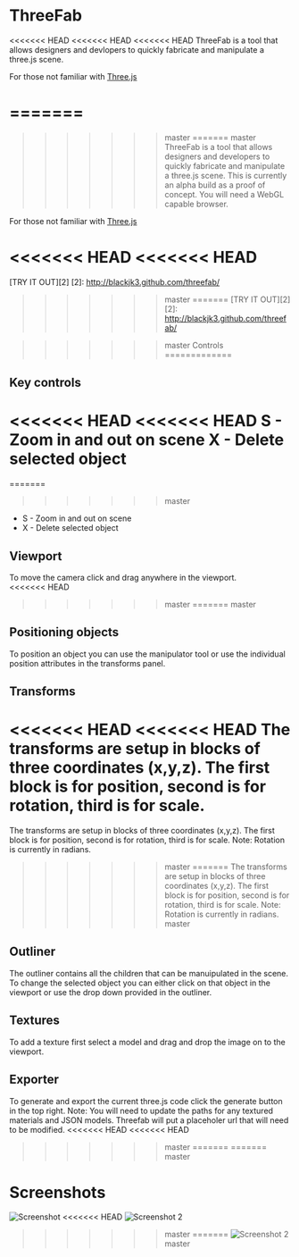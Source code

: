 ThreeFab	
=============

<<<<<<< HEAD
<<<<<<< HEAD
<<<<<<< HEAD
ThreeFab is a tool that allows designers and devlopers to quickly fabricate and manipulate a three.js scene.

For those not familiar with [Three.js][1] 

[1]: https://github.com/mrdoob/three.js
=======
=======
>>>>>>> master
=======
>>>>>>> master
ThreeFab is a tool that allows designers and developers to quickly fabricate and manipulate a three.js scene.  This is currently an alpha build as a proof of concept. You will need a WebGL capable browser.

For those not familiar with [Three.js][1] 

[1]: https://github.com/mrdoob/three.js

<<<<<<< HEAD
<<<<<<< HEAD
=======
[TRY IT OUT][2]
[2]: http://blackjk3.github.com/threefab/

>>>>>>> master
=======
[TRY IT OUT][2]
[2]: http://blackjk3.github.com/threefab/

>>>>>>> master
Controls
=============

Key controls
-------------
<<<<<<< HEAD
<<<<<<< HEAD
S - Zoom in and out on scene
X - Delete selected object
=======
=======
>>>>>>> master
* S - Zoom in and out on scene
* X - Delete selected object

Viewport
-------------
To move the camera click and drag anywhere in the viewport.  
<<<<<<< HEAD
>>>>>>> master
=======
>>>>>>> master

Positioning objects
-------------
To position an object you can use the manipulator tool or use the individual position attributes in the transforms panel.

Transforms
-------------
<<<<<<< HEAD
<<<<<<< HEAD
The transforms are setup in blocks of three coordinates (x,y,z).  The first block is for position, second is for rotation, third is for scale.
=======
The transforms are setup in blocks of three coordinates (x,y,z).  The first block is for position, second is for rotation, third is for scale.  Note: Rotation is currently in radians. 
>>>>>>> master
=======
The transforms are setup in blocks of three coordinates (x,y,z).  The first block is for position, second is for rotation, third is for scale.  Note: Rotation is currently in radians. 
>>>>>>> master

Outliner
-------------
The outliner contains all the children that can be manuipulated in the scene. To change the selected object you can either click on that object in the viewport or use the drop down provided in the outliner.

Textures
-------------
To add a texture first select a model and drag and drop the image on to the viewport.

Exporter
-------------
To generate and export the current three.js code click the generate button in the top right.  Note: You will need to update the paths for any textured materials and JSON models.  Threefab will put a placeholer url that will need to be modified.
<<<<<<< HEAD
<<<<<<< HEAD
>>>>>>> master
=======
=======
>>>>>>> master

Screenshots
=============
![Screenshot](http://blackjk3.github.com/threefab/assets/screenie0.jpg)
<<<<<<< HEAD
![Screenshot 2](http://blackjk3.github.com/threefab/assets/screenie1.jpg)
>>>>>>> master
=======
![Screenshot 2](http://blackjk3.github.com/threefab/assets/screenie1.jpg)
>>>>>>> master
